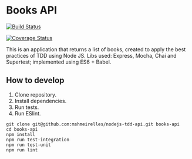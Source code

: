 # Books API
[![Build Status](https://travis-ci.org/mshmeirelles/nodejs-tdd-api.svg?branch=master)](https://travis-ci.org/mshmeirelles/nodejs-tdd-api)

[![Coverage Status](https://coveralls.io/repos/github/mshmeirelles/nodejs-tdd-api/badge.svg?branch=master)](https://coveralls.io/github/mshmeirelles/nodejs-tdd-api?branch=master)

This is an application that returns a list of books, created to apply the best practices of TDD using Node JS. Libs used: Express, Mocha, Chai and Supertest; implemented using ES6 + Babel.

## How to develop

1. Clone repository.
2. Install dependencies.
3. Run tests.
4. Run ESlint.

```console
git clone git@github.com:mshmeirelles/nodejs-tdd-api.git books-api
cd books-api
npm install
npm run test-integration
npm run test-unit
npm run lint
```
